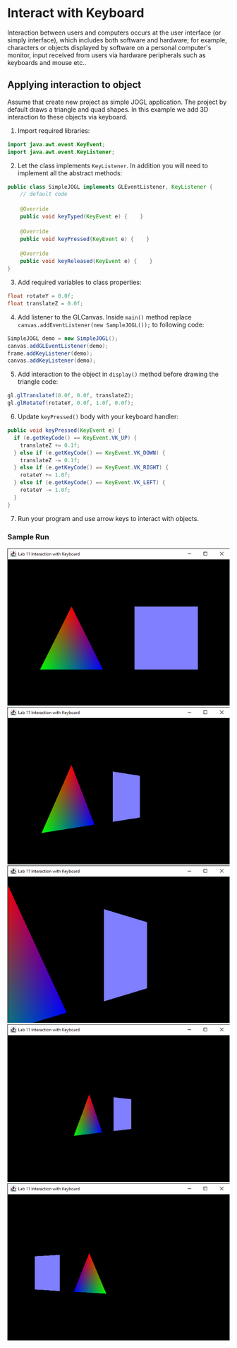 # Interact with Keyboard

Interaction between users and computers occurs at the user interface (or simply interface), which includes both software and hardware; for example, characters or objects displayed by software on a personal computer's monitor, input received from users via hardware peripherals such as keyboards and mouse etc..

## Applying interaction to object

Assume that create new project as simple JOGL application. The project by default draws a triangle and quad shapes. In this example we add 3D interaction to these objects via keyboard.

1. Import required libraries:  
```java
import java.awt.event.KeyEvent;
import java.awt.event.KeyListener;
```
2. Let the class implements `KeyListener`. In addition you will need to implement all the abstract methods:  
```java
public class SimpleJOGL implements GLEventListener, KeyListener {
    // default code
    
    @Override
    public void keyTyped(KeyEvent e) {    }

    @Override
    public void keyPressed(KeyEvent e) {    }

    @Override
    public void keyReleased(KeyEvent e) {    }
}
```
3. Add required variables to class properties:  
```java
float rotateY = 0.0f;
float translateZ = 0.0f;
```
4. Add listener to the GLCanvas. Inside `main()` method replace `canvas.addEventListener(new SampleJOGL());` to following code:
```java
SimpleJOGL demo = new SimpleJOGL();
canvas.addGLEventListener(demo);
frame.addKeyListener(demo);
canvas.addKeyListener(demo);
```
5. Add interaction to the object in `display()` method before drawing the triangle code:  
```java
gl.glTranslatef(0.0f, 0.0f, translateZ);
gl.glRotatef(rotateY, 0.0f, 1.0f, 0.0f);
```
6. Update `keyPressed()` body with your keyboard handler:  
```java
public void keyPressed(KeyEvent e) {
  if (e.getKeyCode() == KeyEvent.VK_UP) {
    translateZ += 0.1f;
  } else if (e.getKeyCode() == KeyEvent.VK_DOWN) {
    translateZ -= 0.1f;
  } else if (e.getKeyCode() == KeyEvent.VK_RIGHT) {
    rotateY += 1.0f;
  } else if (e.getKeyCode() == KeyEvent.VK_LEFT) {
    rotateY -= 1.0f;
  }
}
```
7. Run your program and use arrow keys to interact with objects.

### Sample Run
![Keyboard Interaction](/images/lab11/1.png)
![Keyboard Interaction](/images/lab11/2.png)
![Keyboard Interaction](/images/lab11/3.png)
![Keyboard Interaction](/images/lab11/4.png)
![Keyboard Interaction](/images/lab11/5.png)


